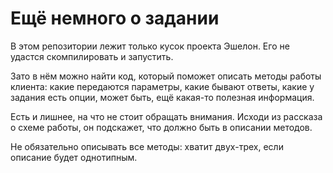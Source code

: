 # Ещё немного о задании
В этом репозитории лежит только кусок проекта Эшелон. Его не удастся скомпилировать и запустить. 

Зато в нём можно найти код, который поможет описать методы работы клиента: какие передаются параметры, какие бывают ответы, какие у задания есть опции, может быть, ещё какая-то полезная информация.  

Есть и лишнее, на что не стоит обращать внимания. Исходи из рассказа о схеме работы, он подскажет, что должно быть в описании методов.  

Не обязательно описывать все методы: хватит двух-трех, если описание будет однотипным.





